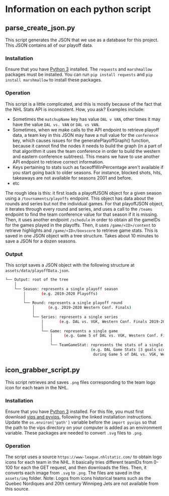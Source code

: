 # Information on each python script

## parse_create_json.py
This script generates the JSON that we use as a database for this project.
This JSON contains all of our playoff data.

### Installation
Ensure that you have [Python 3](https://www.python.org/downloads/) installed.
The `requests` and `marshmallow` packages must be installed.
You can run `pip install requests` and `pip install marshmallow` to install
these packages.

### Operation
This script is a little complicated, and this is mostly because of the fact
that the NHL Stats API is inconsistent. How, you ask? Examples include:
- Sometimes the `matchupName` key has value `DAL v VAN`, other times it may
have the value `DAL vs. VAN` or `DAL vs VAN`.
- Sometimes, when we make calls to the API endpoint to retrieve playoff data,
a team key in this JSON may have a null value for the `conference` key, which
causes issues for the generatePlayoffGraph() function, because it cannot find
the nodes it needs to build the graph (in a part of that algorithm it uses
the team conference in order to build the western and eastern conference
subtrees). This means we have to use another API endpoint to retrieve correct
information.
- Keys pertaining to stats such as faceoffWinPercentage aren't available if you
start going back to older seasons. For instance, blocked shots, hits, takeaways
are not available for seasons 2001 and before.
- etc

The rough idea is this: it first loads a playoffJSON object for a given season
using a `/tournaments/playoffs` endpoint. This object has data about the rounds
and series but not the individual games. For that playoffJSON object, it
iterates through every round and series, and uses a call to the 
`/teams` endpoint to find the team conference value for that season if it is
missing. Then, it uses another endpoint `/schedule` in order to obtain all the
gameIDs for the games played in the playoffs. Then, it uses 
`/game/<ID>/content` to retrieve highlights and `/game/<ID>/boxscore` to
retrieve game stats. This is saved in one JSON object with a tree structure.
Takes about 10 minutes to save a JSON for a dozen seasons.

### Output
This script saves a JSON object with the following structure at
 `assets/data/playoffData.json`.
```bash
└── Output: root of the tree
    │
    └── Season: represents a single playoff season 
        │       (e.g. 2019-2020 Playoffs)
        │
        └── Round: represents a single playoff round
            │      (e.g. 2019-2020 Western Conf. Finals)
            │
            └── Series: represents a single series 
                │       (e.g. DAL vs. VGK, Western Conf. Finals 2019-2020)
                │
                └── Game: represents a single game
                    │     (e.g. Game 5 of DAL vs. VGK, Western Conf. Finals 2019-2020)
                    │
                    └── TeamGameStat: represents the stats of a single team
                                      (e.g. DAL Game Stats [3 goals scored, 26 shots on goal,...]
                                       during Game 5 of DAL vs. VGK, Western Conf. Finals 2019-2020)
```

## icon_grabber_script.py
This script retrieves and saves `.png` files corresponding to the team logo
icon for each team in the NHL.

### Installation
Ensure that you have [Python 3](https://www.python.org/downloads/) installed.
For this file, you must first download [vips and 
pyvips](https://pypi.org/project/pyvips/), following the linked installation
instructions. Update the `os.environ['path']` variable before the 
`import pyvips` so that the path to the vips directory on your computer is
added as an environment variable. These packages are needed to convert
`.svg` files to `.png`.

### Operation
The script uses a source `https://www-league.nhlstatic.com/` to obtain logo
icons for each team in the NHL.
It basically tries different teamIDs from 0-100 for each the GET request, and
then  downloads the files. Then, it converts each image from `.svg` to `.png`.
The files are saved in the `assets/img` folder.
Note: Logos from icons historical teams such as the Quebec Nordiques and
20th century Winnipeg Jets are not available from this source.